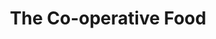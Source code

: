 ---
title: "The Co-operative Food"
url: /derby/the-co-operative-food-chellaston-road/
shop: convenience
---